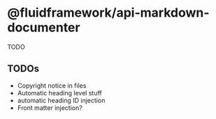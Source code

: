 # @fluidframework/api-markdown-documenter

TODO

## TODOs

-   Copyright notice in files
-   Automatic heading level stuff
-   automatic heading ID injection
-   Front matter injection?

